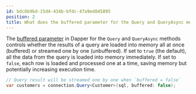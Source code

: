 ```yaml
---
id: bdc6b9bd-15d4-434b-bfdc-47a9ed845895
position: 2
title: What does the buffered parameter for the Query and QueryAsync methods in Dapper?
---
```


The [buffered parameter](https://www.learndapper.com/misc/buffered-unbuffered) in Dapper for the `Query` and `QueryAsync` methods controls whether the results of a query are loaded into memory all at once (buffered) or streamed one by one (unbuffered). If set to `true` (the default), all the data from the query is loaded into memory immediately. If set to `false`, each row is loaded and processed one at a time, saving memory but potentially increasing execution time.

```csharp
// Query result will be streamed one by one when `buffered = false`
var customers = connection.Query<Customer>(sql, buffered: false);
```